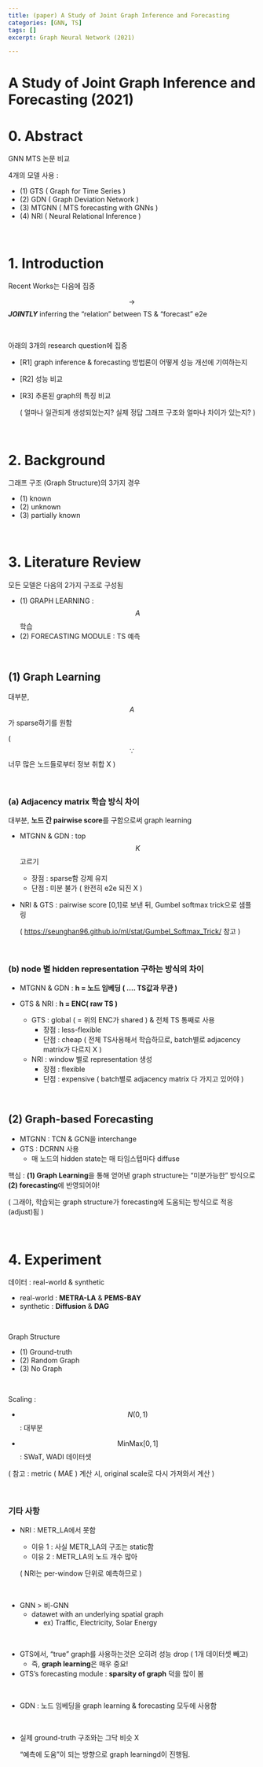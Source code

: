 ```yaml
---
title: (paper) A Study of Joint Graph Inference and Forecasting
categories: [GNN, TS]
tags: []
excerpt: Graph Neural Network (2021)

---
```


<script src="https://cdn.mathjax.org/mathjax/latest/MathJax.js?config=TeX-AMS-MML_HTMLorMML" type="text/javascript"></script>

# A Study of Joint Graph Inference and Forecasting (2021)

# 0. Abstract

GNN MTS 논문 비교

4개의 모델 사용 : 

- (1) GTS ( Graph for Time Series )
- (2) GDN ( Graph Deviation Network )
- (3) MTGNN ( MTS forecasting with GNNs )
- (4) NRI ( Neural Relational Inference )

<br>

# 1. Introduction

Recent Works는 다음에 집중

$$\rightarrow$$ ***JOINTLY*** inferring the “relation” between TS & “forecast” e2e

<br>

아래의 3개의 research question에 집중

- [R1] graph inference & forecasting 방법론이 어떻게 성능 개선에 기여하는지

- [R2] 성능 비교

- [R3] 추론된 graph의 특징 비교

  ( 얼마나 일관되게 생성되었는지? 실제 정답 그래프 구조와 얼마나 차이가 있는지? )

<br>

# 2. Background

그래프 구조 (Graph Structure)의 3가지 경우

- (1) known
- (2) unknown
- (3) partially known

<br>

# 3. Literature Review

모든 모델은 다음의 2가지 구조로 구성됨

- (1) GRAPH LEARNING : $$A$$ 학습
- (2) FORECASTING MODULE : TS 예측

<br>

## (1) Graph Learning

대부분, $$A$$ 가 sparse하기를 원함

( $$\because$$ 너무 많은 노드들로부터 정보 취합 X )

<br>

### (a) Adjacency matrix 학습 방식 차이

대부분, **노드 간 pairwise score**를 구함으로써 graph learning

- MTGNN & GDN : top $$K$$ 고르기

  - 장점 : sparse함 강제 유지
  - 단점 : 미분 불가 ( 완전히 e2e 되진 X )

- NRI & GTS : pairwise score [0,1]로 보낸 뒤, Gumbel softmax trick으로 샘플링

  ( https://seunghan96.github.io/ml/stat/Gumbel_Softmax_Trick/ 참고 )

<br>

### (b) node 별 hidden representation 구하는 방식의 차이

- MTGNN & GDN : **h = 노드 임베딩 ( …. TS값과 무관 )**

- GTS & NRI : **h = ENC( raw TS )**
  - GTS : global ( = 위의 ENC가 shared ) & 전체 TS 통째로 사용
    - 장점 : less-flexible
    - 단점 : cheap ( 전체 TS사용해서 학습하므로, batch별로 adjacency matrix가 다르지 X )
  - NRI : window 별로 representation 생성
    - 장점 : flexible
    - 단점 : expensive ( batch별로 adjacency matrix 다 가지고 있어야 )

<br>

## (2) Graph-based Forecasting

- MTGNN : TCN & GCN을 interchange
- GTS : DCRNN 사용
  - 매 노드의 hidden state는 매 타임스텝마다 diffuse

핵심 : **(1) Graph Learning**을 통해 얻어낸 graph structure는 “미분가능한” 방식으로 **(2) forecasting**에 반영되어야!

( 그래야, 학습되는 graph structure가 forecasting에 도움되는 방식으로 적응(adjust)됨 )

<br>

# 4. Experiment

데이터 : real-world & synthetic

- real-world : **METRA-LA** & **PEMS-BAY**
- synthetic : **Diffusion** & **DAG**

<br>

Graph Structure

- (1) Ground-truth
- (2) Random Graph
- (3) No Graph

<br>

Scaling : 

- $$N(0,1)$$ : 대부분

- $$\text{MinMax}[0,1]$$ : SWaT, WADI 데이터셋

( 참고 : metric ( MAE ) 계산 시, original scale로 다시 가져와서 계산 )

<br>

### 기타 사항

- NRI : METR_LA에서 못함

  - 이유 1 : 사실 METR_LA의 구조는 static함
  - 이유 2 : METR_LA의 노드 개수 많아

  ( NRI는 per-window 단위로 예측하므로 ) 

<br>

- GNN > 비-GNN
  - datawet with an underlying spatial graph
    - ex) Traffic, Electricity, Solar Energy

<br>

- GTS에서, “true” graph를 사용하는것은 오히려 성능 drop ( 1개 데이터셋 빼고)
  - 즉, **graph learning**은 매우 중요!
- GTS’s forecasting module : **sparsity of graph** 덕을 많이 봄

<br>

- GDN : 노드 임베딩을 graph learning & forecasting 모두에 사용함

<br>

- 실제 ground-truth 구조와는 그닥 비슷 X

  “예측에 도움”이 되는 방향으로 graph learningd이 진행됨.

  

  